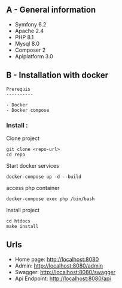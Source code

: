 ## A - General information

- Symfony 6.2
- Apache 2.4
- PHP 8.1
- Mysql 8.0
- Composer 2
- Apiplatform 3.0

## B - Installation with docker

    Prerequis 
    ----------

    - Docker
    - Docker compose

### Install :

Clone project

```shell
git clone <repo-url>
cd repo
```

Start docker services

```shell
docker-compose up -d --build
```
access php container

```shell
docker-compose exec php /bin/bash
```

Install project

```shell
cd htdocs
make install
```

## Urls
- Home page: [http://localhost:8080](http://localhost:8080)
- Admin: [http://localhost:8080/admin](http://localhost:8080/admin)
- Swagger: [http://localhost:8080/swagger](http://localhost:8080/swagger)
- Api Endpoint: [http://localhost:8080/api](http://localhost:8080/api)